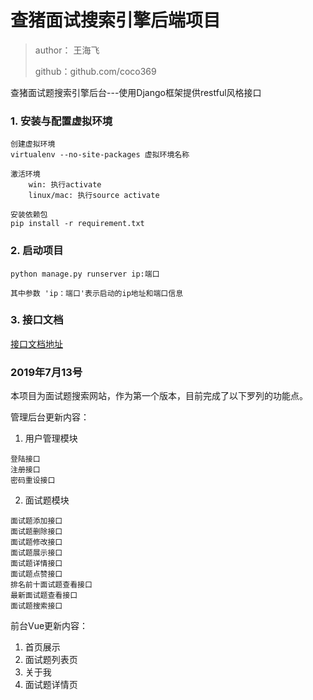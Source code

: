 # 查猪面试搜索引擎后端项目

>author： 王海飞
>
>github：github.com/coco369

查猪面试题搜索引擎后台---使用Django框架提供restful风格接口

### 1. 安装与配置虚拟环境

    创建虚拟环境
    virtualenv --no-site-packages 虚拟环境名称
    
    激活环境
        win: 执行activate
        linux/mac: 执行source activate
    
    安装依赖包
    pip install -r requirement.txt
    
### 2. 启动项目

    python manage.py runserver ip:端口
    
    其中参数 'ip：端口'表示启动的ip地址和端口信息
    
### 3. 接口文档

   [接口文档地址](LESOU_README.md)

### 2019年7月13号

本项目为面试题搜索网站，作为第一个版本，目前完成了以下罗列的功能点。

管理后台更新内容： 
    
  1. 用户管理模块
  
    登陆接口
    注册接口
    密码重设接口
  
  2. 面试题模块
    
    面试题添加接口
    面试题删除接口
    面试题修改接口
    面试题展示接口
    面试题详情接口
    面试题点赞接口
    排名前十面试题查看接口
    最新面试题查看接口
    面试题搜索接口

前台Vue更新内容：

  1. 首页展示
  2. 面试题列表页
  3. 关于我
  4. 面试题详情页
